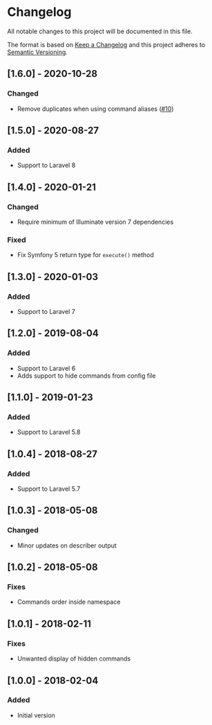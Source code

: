 # Changelog
All notable changes to this project will be documented in this file.

The format is based on [Keep a Changelog](http://keepachangelog.com/)
and this project adheres to [Semantic Versioning](http://semver.org/).

## [1.6.0] - 2020-10-28
### Changed
- Remove duplicates when using command aliases ([#10](https://github.com/nunomaduro/laravel-console-summary/pull/10))

## [1.5.0] - 2020-08-27
### Added
- Support to Laravel 8

## [1.4.0] - 2020-01-21
### Changed
- Require minimum of Illuminate version 7 dependencies

### Fixed
- Fix Symfony 5 return type for `execute()` method

## [1.3.0] - 2020-01-03
### Added
- Support to Laravel 7

## [1.2.0] - 2019-08-04
### Added
- Support to Laravel 6
- Adds support to hide commands from config file

## [1.1.0] - 2019-01-23
### Added
- Support to Laravel 5.8

## [1.0.4] - 2018-08-27
### Added
- Support to Laravel 5.7

## [1.0.3] - 2018-05-08
### Changed
- Minor updates on describer output

## [1.0.2] - 2018-05-08
### Fixes
- Commands order inside namespace

## [1.0.1] - 2018-02-11
### Fixes
- Unwanted display of hidden commands

## [1.0.0] - 2018-02-04
### Added
- Initial version
